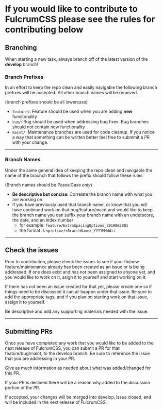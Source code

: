 # If you would like to contribute to FulcrumCSS please see the rules for contributing below

## Branching
When starting a new task, always branch off of the latest version of the **develop** branch!

### Branch Prefixes
In an effort to keep the repo clean and easily navigable the following branch prefixes will be accepted. All other branch names will be removed.

(branch prefixes should be all lowercase)

- `feature/`: Feature should be used when you are adding **new** funcitonality
- `bug/`: Bug should be used when addressing bug fixes. Bug branches should not contain new functionality
- `maint/`: Maintenance branches are used for code cleanup. If you notice a way that something can be written better feel free to submmit a PR with your change.

---

### Branch Names
Under the same general idea of keeping the repo clean and navigable the name of the bracnch that follows the prefix should follow these rules:

(Branch names should be PascalCase _only_)

- **Be descriptive but concise**: Correlate the branch name with what you are working on.
- If you have previously used that branch name, or know that you will have continued work on that bug/feature/maint and would like to keep the branch name you can suffix your branch name with an underscore, the date, and an index number
  - for example: `feature/ExtraSpacingOptions_2019062801`
  - the format is `<prefix>/<BranchName>_YYYYMMddii`
  
---
  
## Check the issues
Prior to contribution, please check the issues to see if your fix/new feature/maintenance already has been created as an issue or is being addressed. If one does exist and has not been assigned to anyone yet, and you would like to work on it, asign it to yourself and start working on it.

If there has not been an issue created for that yet, please create one so if things need to be discussed it can all happen under that issue. Be sure to add the appropriate tags, and if you plan on starting work on that issue, assign it to yourself.

Be descriptive and add any supporting materials needed with the issue.

---

## Submitting PRs
Once you have completed any work that you would like to be added to the next release of FulcrumCSS, you can submit a PR for that feature/bug/maint, to the develop branch. Be sure to reference the issue that you are addressing in your PR.

Give as much information as needed about what was added/changed for this PR.

If your PR is declined there will be a reason why added to the discussion portion of the PR.

If accepted, your changes will be merged into develop, issue closed, and will be included in the next release of FulcrumCSS.

